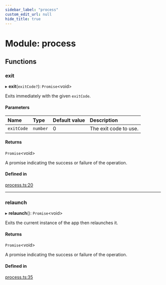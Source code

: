 ```yaml
---
sidebar_label: "process"
custom_edit_url: null
hide_title: true
---
```


# Module: process

## Functions

### exit

▸ **exit**(`exitCode?`): `Promise`<void\>

Exits immediately with the given `exitCode`.

#### Parameters

| Name | Type | Default value | Description |
| :------ | :------ | :------ | :------ |
| `exitCode` | `number` | 0 | The exit code to use. |

#### Returns

`Promise`<void\>

A promise indicating the success or failure of the operation.

#### Defined in

[process.ts:20](https://github.com/tauri-apps/tauri/blob/01d4ada/tooling/api/src/process.ts#L20)

___

### relaunch

▸ **relaunch**(): `Promise`<void\>

Exits the current instance of the app then relaunches it.

#### Returns

`Promise`<void\>

A promise indicating the success or failure of the operation.

#### Defined in

[process.ts:35](https://github.com/tauri-apps/tauri/blob/01d4ada/tooling/api/src/process.ts#L35)
